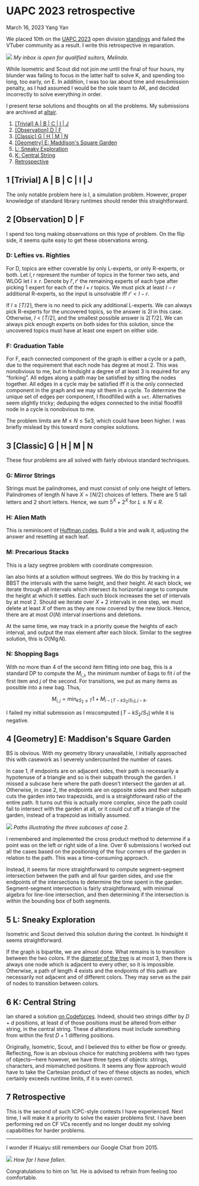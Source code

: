 <!-- emilia-snapshot-properties
UAPC 2023 Retrospective
2023/03/16
altair
emilia-snapshot-properties -->

# UAPC 2023 retrospective

March 16, 2023
Yang Yan

We placed 10th on the [UAPC 2023](https://codeforces.com/blog/entry/113620) open division [standings](https://uapc23open.kattis.com/contests/uapc23open/standings) and failed the VTuber community as a result. I write this retrospective in reparation.

![](uapc-2023-retrospective.md-assets/2023-03-16-12-01-53.png)
*My inbox is open for qualified suitors, Melinda.*

While Isometric and Scout did not join me until the final of four hours, my blunder was failing to focus in the latter half to solve K, and spending too long, too early, on E. In addition, I was too lax about time and resubmission penalty, as I had assumed I would be the sole team to AK, and decided incorrectly to solve everything in order.

I present terse solutions and thoughts on all the problems. My submissions are archived at [altair](https://github.com/GilgameshxZero/altair/tree/master/kattis/uapc2023open).

1. [\[Trivial\] A | B | C | I | J](#1-trivial-a--b--c--i--j)
2. [\[Observation\] D | F](#2-observation-d--f)
3. [\[Classic\] G | H | M | N](#3-classic-g--h--m--n)
4. [\[Geometry\] E: Maddison's Square Garden](#4-geometry-e-maddisons-square-garden)
5. [L: Sneaky Exploration](#5-l-sneaky-exploration)
6. [K: Central String](#6-k-central-string)
7. [Retrospective](#7-retrospective)


## 1 [Trivial] A | B | C | I | J

The only notable problem here is I, a simulation problem. However, proper knowledge of standard library runtimes should render this straightforward.

## 2 [Observation] D | F

I spend too long making observations on this type of problem. On the flip side, it seems quite easy to get these observations wrong.

### D: Lefties vs. Righties

For D, topics are either coverable by only L-experts, or only R-experts, or both. Let $l,r$ represent the number of topics in the former two sets, and WLOG let $l\geq r$. Denote by $l',r'$ the remaining experts of each type after picking $1$ expert for each of the $l+r$ topics. We must pick at least $l-r$ additional R-experts, so the input is unsolvable iff $r'<l-r$.

If $l\geq\lceil T/2\rceil$, there is no need to pick any additional L-experts. We can always pick R-experts for the uncovered topics, so the answer is $2l$ in this case. Otherwise, $l<\lceil T/2\rceil$, and the smallest possible answer is $2\lceil T/2\rceil$. We can always pick enough experts on both sides for this solution, since the uncovered topics must have at least one expert on either side.

### F: Graduation Table

For F, each connected component of the graph is either a cycle or a path, due to the requirement that each node has degree at most $2$. This was nonobvious to me, but in hindsight a degree of at least $3$ is required for any “forking”. All edges along a path may be satisfied by sitting the nodes together. All edges in a cycle may be satisfied iff it is the only connected component in the graph and we may sit them in a cycle. To determine the unique set of edges per component, I floodfilled with a `set`. Alternatives seem slightly tricky; deduping the edges connected to the initial floodfill node in a cycle is nonobvious to me.

The problem limits are $M\leq N\leq 5e3$, which could have been higher. I was briefly mislead by this toward more complex solutions.

## 3 [Classic] G | H | M | N

These four problems are all solved with fairly obvious standard techniques.

### G: Mirror Strings

Strings must be palindromes, and must consist of only one height of letters. Palindromes of length $N$ have $X=\lceil N/2\rceil$ choices of letters. There are $5$ tall letters and $2$ short letters. Hence, we sum $5^X+2^X$ for $L\leq N\leq R$.

### H: Alien Math

This is reminiscent of [Huffman codes](https://en.wikipedia.org/wiki/Huffman_coding). Build a trie and walk it, adjusting the answer and resetting at each leaf.

### M: Precarious Stacks

This is a lazy segtree problem with coordinate compression.

Ian also hints at a solution without segtrees. We do this by tracking in a BBST the intervals with the same height, and their height. At each block, we iterate through all intervals which intersect its horizontal range to compute the height at which it settles. Each such block increases the set of intervals by at most $2$. Should we iterate over $X+2$ intervals in one step, we must delete at least $X$ of them as they are now covered by the new block. Hence, there are at most $O(N)$ interval insertions and deletions.

At the same time, we may track in a priority queue the heights of each interval, and output the max element after each block. Similar to the segtree solution, this is $O(N\lg N)$.

### N: Shopping Bags

With no more than $4$ of the second item fitting into one bag, this is a standard DP to compute the $M_{i,j}$, the minimum number of bags to fit $i$ of the first item and $j$ of the second. For transitions, we put as many items as possible into a new bag. Thus,

$$M_{i,j}=\min_{kS_2\leq T} 1+M_{i-\lfloor T-kS_2/S_1\rfloor,j-k}.$$

I failed my initial submission as I miscomputed $\lfloor T-kS_2/S_1\rfloor$ while it is negative.

## 4 [Geometry] E: Maddison's Square Garden

BS is obvious. With my geometry library unavailable, I initially approached this with casework as I severely undercounted the number of cases.

In case 1, if endpoints are on adjacent sides, their path is necessarily a hypotenuse of a triangle and so is their subpath through the garden. I missed a subcase here where the path doesn’t intersect the garden at all. Otherwise, in case 2, the endpoints are on opposite sides and their subpath cuts the garden into two trapezoids, and is a straightforward ratio of the entire path. It turns out this is actually more complex, since the path could fail to intersect with the garden at all, or it could cut off a triangle of the garden, instead of a trapezoid as initially assumed.

![](uapc-2023-retrospective.md-assets/e.svg)
*Paths illustrating the three subcases of case 2.*

I remembered and implemented the cross product method to determine if a point was on the left or right side of a line. Over 6 submissions I worked out all the cases based on the positioning of the four corners of the garden in relation to the path. This was a time-consuming approach.

Instead, it seems far more straightforward to compute segment-segment intersection between the path and all four garden sides, and use the endpoints of the intersections to determine the time spent in the garden. Segment-segment intersection is fairly straightforward, with minimal algebra for line-line intersection, and then determining if the intersection is within the bounding box of both segments.

## 5 L: Sneaky Exploration

Isometric and Scout derived this solution during the contest. In hindsight it seems straightforward.

If the graph is bipartite, we are almost done. What remains is to transition between the two colors. If the [diameter of the tree](https://codeforces.com/blog/entry/101271) is at most $3$, then there is always one node which is adjacent to every other, so it is impossible. Otherwise, a path of length $4$ exists and the endpoints of this path are necessarily not adjacent and of different colors. They may serve as the pair of nodes to transition between colors.

## 6 K: Central String

Ian shared a solution [on Codeforces](https://codeforces.com/blog/entry/113620?#comment-1012503). Indeed, should two strings differ by $D+d$ positions, at least $d$ of those positions must be altered from either string, in the central string. These $d$ alterations must include something from within the first $D+1$ differing positions.

Originally, Isometric, Scout, and I believed this to either be flow or greedy. Reflecting, flow is an obvious choice for matching problems with two types of objects—here however, we have three types of objects: strings, characters, and mismatched positions. It seems any flow approach would have to take the Cartesian product of two of these objects as nodes, which certainly exceeds runtime limits, if it is even correct.

## 7 Retrospective

This is the second of such ICPC-style contests I have experienced. Next time, I will make it a priority to solve the easier problems first. I have been performing red on CF VCs recently and no longer doubt my solving capabilities for harder problems.

---

I wonder if Huaiyu still remembers our Google Chat from 2015.

![](uapc-2023-retrospective.md-assets/2023-03-16-11-59-30.png)
*How far I have fallen.*

Congratulations to him on 1st. He is advised to refrain from feeling too comfortable.
